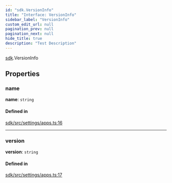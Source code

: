 ```yaml
---
id: "sdk.VersionInfo"
title: "Interface: VersionInfo"
sidebar_label: "VersionInfo"
custom_edit_url: null
pagination_prev: null
pagination_next: null
hide_title: true
description: "Test Description"
---
```


[sdk](../namespaces/sdk.md).VersionInfo

## Properties

### name

 **name**: `string`

#### Defined in

[sdk/src/settings/apps.ts:16](https://github.com/AKASHAorg/akasha-framework/blob/d370b59a/sdk/src/settings/apps.ts#L16)

___

### version

 **version**: `string`

#### Defined in

[sdk/src/settings/apps.ts:17](https://github.com/AKASHAorg/akasha-framework/blob/d370b59a/sdk/src/settings/apps.ts#L17)
